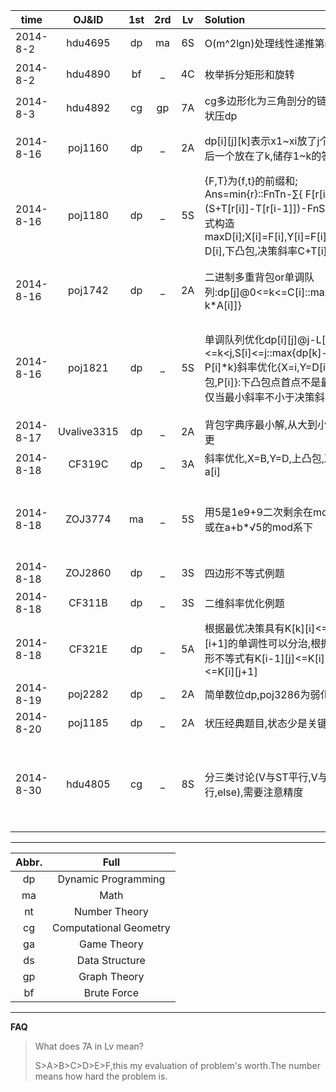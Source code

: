 |**time**|**OJ&ID**|**1st**|**2rd**|**Lv**|**Solution**|**Error**|
|---|:---:|:---:|:---:|:---:|:---|---|
|2014-8-2|hdu4695|dp|ma|6S|O(m^2lgn)处理线性递推第n项|
|2014-8-2|hdu4890|bf|_|4C|枚举拆分矩形和旋转|旋转对应没有处理|
|2014-8-3|hdu4892|cg|gp|7A|cg多边形化为三角剖分的链,图上状压dp|
|2014-8-16|poj1160|dp|_|2A|dp[i][j][k]表示x1~xi放了j个点,最后一个放在了k,储存1~k的答案|没看空间只有10M,MLE*1|
|2014-8-16|poj1180|dp|_|5S|{F,T}为{f,t}的前缀和; Ans=min{r}::FnTn-∑{ F[r[i-1]]\*(S+T[r[i]]-T[r[i-1]])-FnS };对和式构造maxD[i];X[i]=F[i],Y[i]=F[i]T[i]-D[i],下凸包,决策斜率C+T[i]|
|2014-8-16|poj1742|dp|_|2A|二进制多重背包or单调队列:dp[j]@0<=k<=C[i]::max{dp[j-k*A[i]]}|卡常,二进制WAonC++单调TLEonG++|
|2014-8-16|poj1821|dp|_|5S|单调队列优化dp[i][j]@j-L[i]<=k<j,S[i]<=j::max{dp[k]-P[i]*k}斜率优化{X=i,Y=D[i],下凸包,P[i]}:下凸包点首点不是最优解仅当最小斜率不小于决策斜率.}|维护下凸包时由于范围限制去点需要还原被删掉的点;下标写错|
|2014-8-17|Uvalive3315|dp|_|2A|背包字典序最小解,从大到小能更则更|题目中sol的s应为小写|
|2014-8-18|CF319C|dp|_|3A|斜率优化,X=B,Y=D,上凸包,决策-a[i]|
|2014-8-18|ZOJ3774|ma|_|5S|用5是1e9+9二次剩余在mod系下,或在a+b*√5的mod系下|hdu4959是非二次剩余,但没有ac,找ac的也对拍不出错TAT|
|2014-8-18|ZOJ2860|dp|_|3S|四边形不等式例题||
|2014-8-18|CF311B|dp|_|3S|二维斜率优化例题|(初始化+LL)1WA|
|2014-8-18|CF321E|dp|_|5A|根据最优决策具有K[k][i]<=K[k][i+1]的单调性可以分治,根据四边形不等式有K[i-1][j]<=K[i][j]<=K[i][j+1]|看了报告sigh...|
|2014-8-19|poj2282|dp|_|2A|简单数位dp,poj3286为弱化版本||
|2014-8-20|poj1185|dp|_|2A|状压经典题目,状态少是关键,60||
|2014-8-30|hdu4805|cg|_|8S|分三类讨论(V与ST平行,V与ABC平行,else),需要注意精度|在判断点是否在三角形(两点)间的时候不应画蛇添足的判断是否共面(线)|
___
|**Abbr.**|**Full**|
|:---:|:---:|
|dp|Dynamic Programming|
|ma|Math|
|nt|Number Theory|
|cg|Computational Geometry|
|ga|Game Theory|
|ds|Data Structure|
|gp|Graph Theory|
|bf|Brute Force|
___
**FAQ**

> What does 7A in Lv mean?
> 
> S>A>B>C>D>E>F,this my evaluation of problem's worth.The number means how hard the problem is.
